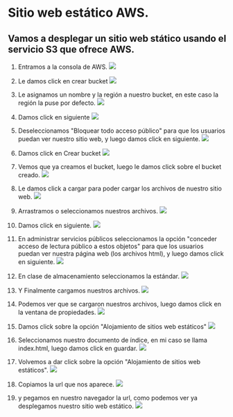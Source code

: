# Sitio web estático AWS.
## Vamos a desplegar un sitio web stático usando el servicio S3 que ofrece AWS.

1. Entramos a la consola de AWS.
![](https://github.com/jcamilovelandiab/ArchitecturalPatternsAWS/blob/master/Static%20Website/images/StaticWebSite1.png)

2. Le damos click en crear bucket
![](https://github.com/jcamilovelandiab/ArchitecturalPatternsAWS/blob/master/Static%20Website/images/StaticWebSite2.png)

3. Le asignamos un nombre y la región a nuestro bucket, en este caso la región la puse por defecto.
![](https://github.com/jcamilovelandiab/ArchitecturalPatternsAWS/blob/master/Static%20Website/images/StaticWebSite3.png)

4. Damos click en siguiente
![](https://github.com/jcamilovelandiab/ArchitecturalPatternsAWS/blob/master/Static%20Website/images/StaticWebSite4.png)

5. Deseleccionamos "Bloquear todo acceso público" para que los usuarios puedan ver nuestro sitio web, y luego damos click en siguiente.
![](https://github.com/jcamilovelandiab/ArchitecturalPatternsAWS/blob/master/Static%20Website/images/StaticWebSite5.png)

6. Damos click en Crear bucket
![](https://github.com/jcamilovelandiab/ArchitecturalPatternsAWS/blob/master/Static%20Website/images/StaticWebSite6.png)

7. Vemos que ya creamos el bucket, luego le damos click sobre el bucket creado.
![](https://github.com/jcamilovelandiab/ArchitecturalPatternsAWS/blob/master/Static%20Website/images/StaticWebSite7.png)

8. Le damos click a cargar para poder cargar los archivos de nuestro sitio web.
![](https://github.com/jcamilovelandiab/ArchitecturalPatternsAWS/blob/master/Static%20Website/images/StaticWebSite8.png)

9. Arrastramos o seleccionamos nuestros archivos.
![](https://github.com/jcamilovelandiab/ArchitecturalPatternsAWS/blob/master/Static%20Website/images/StaticWebSite9.png)

10. Damos click en siguiente.
![](https://github.com/jcamilovelandiab/ArchitecturalPatternsAWS/blob/master/Static%20Website/images/StaticWebSite10.png)

11. En administrar servicios públicos seleccionamos la opción "conceder acceso de lectura público a estos objetos" para que los usuarios puedan ver nuestra página web (los archivos html), y luego damos click en siguiente.
![](https://github.com/jcamilovelandiab/ArchitecturalPatternsAWS/blob/master/Static%20Website/images/StaticWebSite11.png)

12. En clase de almacenamiento seleccionamos la estándar.
![](https://github.com/jcamilovelandiab/ArchitecturalPatternsAWS/blob/master/Static%20Website/images/StaticWebSite12.png)

13. Y Finalmente cargamos nuestros archivos.
![](https://github.com/jcamilovelandiab/ArchitecturalPatternsAWS/blob/master/Static%20Website/images/StaticWebSite13.png)

14. Podemos ver que se cargaron nuestros archivos, luego damos click en la ventana de propiedades.
![](https://github.com/jcamilovelandiab/ArchitecturalPatternsAWS/blob/master/Static%20Website/images/StaticWebSite14.png)

15. Damos click sobre la opción "Alojamiento de sitios web estáticos"
![](https://github.com/jcamilovelandiab/ArchitecturalPatternsAWS/blob/master/Static%20Website/images/StaticWebSite15.png)

16. Seleccionamos nuestro documento de índice, en mi caso se llama index.html, luego damos click en guardar.
![](https://github.com/jcamilovelandiab/ArchitecturalPatternsAWS/blob/master/Static%20Website/images/StaticWebSite16.png)

17. Volvemos a dar click sobre la opción "Alojamiento de sitios web estáticos".
![](https://github.com/jcamilovelandiab/ArchitecturalPatternsAWS/blob/master/Static%20Website/images/StaticWebSite17.png)

18. Copiamos la url que nos aparece.
![](https://github.com/jcamilovelandiab/ArchitecturalPatternsAWS/blob/master/Static%20Website/images/StaticWebSite18.png)

19. y pegamos en nuestro navegador la url, como podemos ver ya desplegamos nuestro sitio web estático.
![](https://github.com/jcamilovelandiab/ArchitecturalPatternsAWS/blob/master/Static%20Website/images/StaticWebSite19.png)
